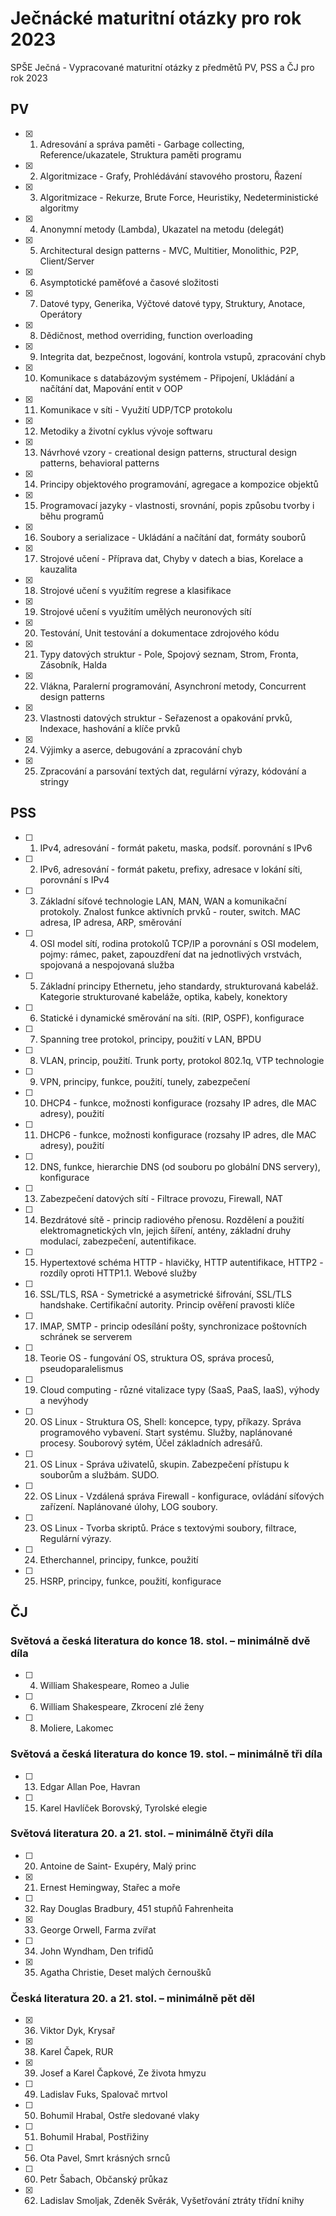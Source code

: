 # Ječnácké maturitní otázky pro rok 2023
SPŠE Ječná - Vypracované maturitní otázky z předmětů PV, PSS a ČJ pro rok 2023

## PV

- [x] 1. Adresování a správa paměti - Garbage collecting, Reference/ukazatele, Struktura paměti programu
- [x] 2. Algoritmizace - Grafy, Prohlédávání stavového prostoru, Řazení
- [x] 3. Algoritmizace - Rekurze, Brute Force, Heuristiky, Nedeterministické algoritmy
- [x] 4. Anonymní metody (Lambda), Ukazatel na metodu (delegát)
- [x] 5. Architectural design patterns - MVC, Multitier, Monolithic, P2P, Client/Server
- [x] 6. Asymptotické paměťové a časové složitosti
- [x] 7. Datové typy, Generika, Výčtové datové typy, Struktury, Anotace, Operátory
- [x] 8. Dědičnost, method overriding, function overloading
- [x] 9. Integrita dat, bezpečnost, logování, kontrola vstupů, zpracování chyb
- [x] 10. Komunikace s databázovým systémem - Připojení, Ukládání a načítání dat, Mapování entit v OOP
- [x] 11. Komunikace v síti - Využití UDP/TCP protokolu
- [x] 12. Metodiky a životní cyklus vývoje softwaru
- [x] 13. Návrhové vzory - creational design patterns, structural design patterns, behavioral patterns
- [x] 14. Principy objektového programování, agregace a kompozice objektů
- [x] 15. Programovací jazyky - vlastnosti, srovnání, popis způsobu tvorby i běhu programů
- [x] 16. Soubory a serializace - Ukládání a načítání dat, formáty souborů
- [x] 17. Strojové učení - Příprava dat, Chyby v datech a bias, Korelace a kauzalita
- [x] 18. Strojové učení s využitím regrese a klasifikace
- [x] 19. Strojové učení s využitím umělých neuronových sítí
- [x] 20. Testování, Unit testování a dokumentace zdrojového kódu
- [x] 21. Typy datových struktur - Pole, Spojový seznam, Strom, Fronta, Zásobník, Halda
- [x] 22. Vlákna, Paralerní programování, Asynchroní metody, Concurrent design patterns
- [x] 23. Vlastnosti datových struktur - Seřazenost a opakování prvků, Indexace, hashování a klíče prvků
- [x] 24. Výjimky a aserce, debugování a zpracování chyb
- [x] 25. Zpracování a parsování textých dat, regulární výrazy, kódování a stringy

## PSS

- [ ] 1. IPv4, adresování - formát paketu, maska, podsíť. porovnání s IPv6
- [ ] 2. IPv6, adresování - formát paketu, prefixy, adresace v lokání síti, porovnání s IPv4
- [ ] 3. Základní síťové technologie LAN, MAN, WAN a komunikační protokoly. Znalost funkce aktivních prvků - router, switch. MAC adresa, IP adresa, ARP, směrování
- [ ] 4. OSI model sítí, rodina protokolů TCP/IP a porovnání s OSI modelem, pojmy: rámec, paket, zapouzdření dat na jednotlivých vrstvách, spojovaná a nespojovaná služba
- [ ] 5. Základní principy Ethernetu, jeho standardy, strukturovaná kabeláž. Kategorie strukturované kabeláže, optika, kabely, konektory
- [ ] 6. Statické i dynamické směrování na síti. (RIP, OSPF), konfigurace
- [ ] 7. Spanning tree protokol, principy, použití v LAN, BPDU
- [ ] 8. VLAN, princip, použití. Trunk porty, protokol 802.1q, VTP technologie
- [ ] 9. VPN, principy, funkce, použití, tunely, zabezpečení
- [ ] 10. DHCP4 - funkce, možnosti konfigurace (rozsahy IP adres, dle MAC adresy), použití
- [ ] 11. DHCP6 - funkce, možnosti konfigurace (rozsahy IP adres, dle MAC adresy), použití
- [ ] 12. DNS, funkce, hierarchie DNS (od souboru po globální DNS servery), konfigurace
- [ ] 13. Zabezpečení datových sítí - Filtrace provozu, Firewall, NAT
- [ ] 14. Bezdrátové sítě - princip radiového přenosu. Rozdělení a použití elektromagnetických vln, jejich šíření, antény, základní druhy modulací, zabezpečení, autentifikace.
- [ ] 15. Hypertextové schéma HTTP - hlavičky, HTTP autentifikace, HTTP2 - rozdíly oproti HTTP1.1. Webové služby
- [ ] 16. SSL/TLS, RSA - Symetrické a asymetrické šifrování, SSL/TLS handshake. Certifikační autority. Princip ověření pravosti klíče
- [ ] 17. IMAP, SMTP - princip odesílání pošty, synchronizace poštovních schránek se serverem
- [ ] 18. Teorie OS - fungování OS, struktura OS, správa procesů, pseudoparalelismus
- [ ] 19. Cloud computing - různé vitalizace typy (SaaS, PaaS, IaaS), výhody a nevýhody
- [ ] 20. OS Linux - Struktura OS, Shell: koncepce, typy, příkazy. Správa programového vybavení. Start systému. Služby, naplánované procesy. Souborový sytém, Účel základních adresářů.
- [ ] 21. OS Linux - Správa uživatelů, skupin. Zabezpečení přístupu k souborům a službám. SUDO.
- [ ] 22. OS Linux - Vzdálená správa Firewall - konfigurace, ovládání síťových zařízení. Naplánované úlohy, LOG soubory.
- [ ] 23. OS Linux - Tvorba skriptů. Práce s textovými soubory, filtrace, Regulární výrazy.
- [ ] 24. Etherchannel, principy, funkce, použití
- [ ] 25. HSRP, principy, funkce, použití, konfigurace

## ČJ 

### Světová a česká literatura do konce 18. stol. – minimálně dvě díla 
- [ ] 4. William Shakespeare, Romeo a Julie
- [ ] 6. William Shakespeare, Zkrocení  zlé ženy
- [ ] 8. Moliere, Lakomec

### Světová a česká literatura do konce 19. stol. – minimálně tři díla 
- [ ] 13. Edgar Allan Poe, Havran
- [ ] 15. Karel Havlíček Borovský, Tyrolské elegie

### Světová literatura 20. a 21. stol. – minimálně čtyři díla 
- [ ] 20. Antoine de Saint- Exupéry, Malý princ 
- [x] 21. Ernest Hemingway, Stařec a moře 
- [ ] 32. Ray Douglas Bradbury, 451 stupňů Fahrenheita 
- [x] 33. George Orwell, Farma zvířat 
- [ ] 34. John Wyndham, Den trifidů 
- [x] 35. Agatha Christie, Deset malých černoušků 

### Česká literatura  20. a 21. stol. – minimálně pět děl 
- [x] 36. Viktor Dyk, Krysař 
- [x] 38. Karel Čapek, RUR
- [x] 39. Josef a Karel Čapkové, Ze života hmyzu                                             
- [ ] 49. Ladislav Fuks, Spalovač mrtvol 
- [ ] 50. Bohumil Hrabal, Ostře sledované vlaky 
- [ ] 51. Bohumil Hrabal, Postřižiny 
- [ ] 56. Ota Pavel, Smrt krásných  srnců 
- [ ] 60. Petr Šabach, Občanský průkaz 
- [x] 62. Ladislav Smoljak, Zdeněk Svěrák, Vyšetřování ztráty třídní knihy      